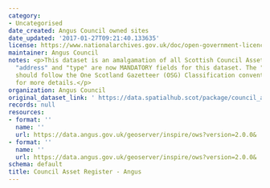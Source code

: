 ```yaml
---
category:
- Uncategorised
date_created: Angus Council owned sites
date_updated: '2017-01-27T09:21:40.133635'
license: https://www.nationalarchives.gov.uk/doc/open-government-licence/version/3/
maintainer: Angus Council
notes: <p>This dataset is an amalgamation of all Scottish Council Asset Registers.\r\n\r\n"UPRN",
  "address" and "type" are now MANDATORY fields for this dataset. The "type" field
  should follow the One Scotland Gazetteer (OSG) Classification conventions. See https://osg.scot/portal/index.jsp
  for more details.</p>
organization: Angus Council
original_dataset_link: ' https://data.spatialhub.scot/package/council_asset_register-an'
records: null
resources:
- format: ''
  name: ''
  url: https://data.angus.gov.uk/geoserver/inspire/ows?version=2.0.0&
- format: ''
  name: ''
  url: https://data.angus.gov.uk/geoserver/inspire/ows?version=2.0.0&
schema: default
title: Council Asset Register - Angus
---
```

